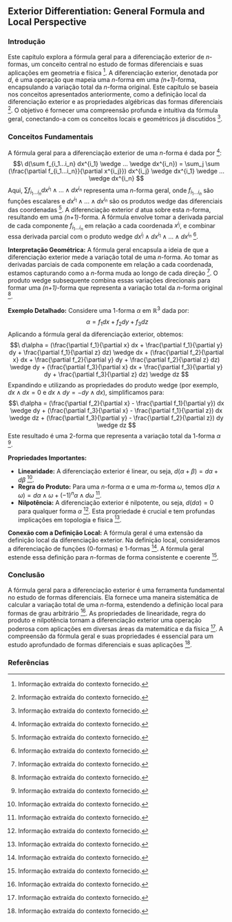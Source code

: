 ## Exterior Differentiation: General Formula and Local Perspective

### Introdução
Este capítulo explora a fórmula geral para a diferenciação exterior de *n*-formas, um conceito central no estudo de formas diferenciais e suas aplicações em geometria e física [^1]. A diferenciação exterior, denotada por $d$, é uma operação que mapeia uma *n*-forma em uma *(n+1)*-forma, encapsulando a variação total da *n*-forma original. Este capítulo se baseia nos conceitos apresentados anteriormente, como a definição local da diferenciação exterior e as propriedades algébricas das formas diferenciais [^1]. O objetivo é fornecer uma compreensão profunda e intuitiva da fórmula geral, conectando-a com os conceitos locais e geométricos já discutidos [^1].

### Conceitos Fundamentais
A fórmula geral para a diferenciação exterior de uma *n*-forma é dada por [^1]:
$$\
d(\sum f_{i_1...i_n} dx^{i_1} \wedge ... \wedge dx^{i_n}) = \sum_j \sum (\frac{\partial f_{i_1...i_n}}{\partial x^{i_j}}) dx^{i_j} \wedge dx^{i_1} \wedge ... \wedge dx^{i_n}
$$
Aqui, $\sum f_{i_1...i_n} dx^{i_1} \wedge ... \wedge dx^{i_n}$ representa uma *n*-forma geral, onde $f_{i_1...i_n}$ são funções escalares e $dx^{i_1} \wedge ... \wedge dx^{i_n}$ são os produtos wedge das diferenciais das coordenadas [^1]. A diferenciação exterior $d$ atua sobre esta *n*-forma, resultando em uma *(n+1)*-forma. A fórmula envolve tomar a derivada parcial de cada componente $f_{i_1...i_n}$ em relação a cada coordenada $x^{i_j}$, e combinar essa derivada parcial com o produto wedge $dx^{i_j} \wedge dx^{i_1} \wedge ... \wedge dx^{i_n}$ [^1].

**Interpretação Geométrica:** A fórmula geral encapsula a ideia de que a diferenciação exterior mede a variação total de uma *n*-forma. Ao tomar as derivadas parciais de cada componente em relação a cada coordenada, estamos capturando como a *n*-forma muda ao longo de cada direção [^1]. O produto wedge subsequente combina essas variações direcionais para formar uma *(n+1)*-forma que representa a variação total da *n*-forma original [^1].

**Exemplo Detalhado:** Considere uma 1-forma $\alpha$ em $\mathbb{R}^3$ dada por:
$$\
\alpha = f_1 dx + f_2 dy + f_3 dz
$$
Aplicando a fórmula geral da diferenciação exterior, obtemos:
$$\
d\alpha = (\frac{\partial f_1}{\partial x} dx + \frac{\partial f_1}{\partial y} dy + \frac{\partial f_1}{\partial z} dz) \wedge dx + (\frac{\partial f_2}{\partial x} dx + \frac{\partial f_2}{\partial y} dy + \frac{\partial f_2}{\partial z} dz) \wedge dy + (\frac{\partial f_3}{\partial x} dx + \frac{\partial f_3}{\partial y} dy + \frac{\partial f_3}{\partial z} dz) \wedge dz
$$
Expandindo e utilizando as propriedades do produto wedge (por exemplo, $dx \wedge dx = 0$ e $dx \wedge dy = -dy \wedge dx$), simplificamos para:
$$\
d\alpha = (\frac{\partial f_2}{\partial x} - \frac{\partial f_1}{\partial y}) dx \wedge dy + (\frac{\partial f_3}{\partial x} - \frac{\partial f_1}{\partial z}) dx \wedge dz + (\frac{\partial f_3}{\partial y} - \frac{\partial f_2}{\partial z}) dy \wedge dz
$$
Este resultado é uma 2-forma que representa a variação total da 1-forma $\alpha$ [^1].

**Propriedades Importantes:**
* **Linearidade:** A diferenciação exterior é linear, ou seja, $d(\alpha + \beta) = d\alpha + d\beta$ [^1].
* **Regra do Produto:** Para uma *n*-forma $\alpha$ e uma *m*-forma $\omega$, temos $d(\alpha \wedge \omega) = d\alpha \wedge \omega + (-1)^n \alpha \wedge d\omega$ [^1].
* **Nilpotência:** A diferenciação exterior é nilpotente, ou seja, $d(d\alpha) = 0$ para qualquer forma $\alpha$ [^1]. Esta propriedade é crucial e tem profundas implicações em topologia e física [^1].

**Conexão com a Definição Local:** A fórmula geral é uma extensão da definição local da diferenciação exterior. Na definição local, consideramos a diferenciação de funções (0-formas) e 1-formas [^1]. A fórmula geral estende essa definição para *n*-formas de forma consistente e coerente [^1].

### Conclusão
A fórmula geral para a diferenciação exterior é uma ferramenta fundamental no estudo de formas diferenciais. Ela fornece uma maneira sistemática de calcular a variação total de uma *n*-forma, estendendo a definição local para formas de grau arbitrário [^1]. As propriedades de linearidade, regra do produto e nilpotência tornam a diferenciação exterior uma operação poderosa com aplicações em diversas áreas da matemática e da física [^1]. A compreensão da fórmula geral e suas propriedades é essencial para um estudo aprofundado de formas diferenciais e suas aplicações [^1].

### Referências
[^1]: Informação extraída do contexto fornecido.
<!-- END -->
